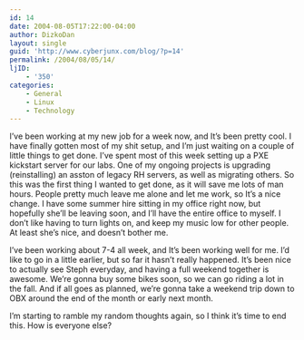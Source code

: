 ```yaml
---
id: 14
date: 2004-08-05T17:22:00-04:00
author: DizkoDan
layout: single
guid: 'http://www.cyberjunx.com/blog/?p=14'
permalink: /2004/08/05/14/
ljID:
    - '350'
categories:
    - General
    - Linux
    - Technology
---
```


I’ve been working at my new job for a week now, and It’s been pretty cool. I have finally gotten most of my shit setup, and I’m just waiting on a couple of little things to get done. I’ve spent most of this week setting up a PXE kickstart server for our labs. One of my ongoing projects is upgrading (reinstalling) an asston of legacy RH servers, as well as migrating others. So this was the first thing I wanted to get done, as it will save me lots of man hours. People pretty much leave me alone and let me work, so It’s a nice change. I have some summer hire sitting in my office right now, but hopefully she’ll be leaving soon, and I’ll have the entire office to myself. I don’t like having to turn lights on, and keep my music low for other people. At least she’s nice, and doesn’t bother me.

I’ve been working about 7-4 all week, and It’s been working well for me. I’d like to go in a little earlier, but so far it hasn’t really happened. It’s been nice to actually see Steph everyday, and having a full weekend together is awesome. We’re gonna buy some bikes soon, so we can go riding a lot in the fall. And if all goes as planned, we’re gonna take a weekend trip down to OBX around the end of the month or early next month.

I’m starting to ramble my random thoughts again, so I think it’s time to end this. How is everyone else?